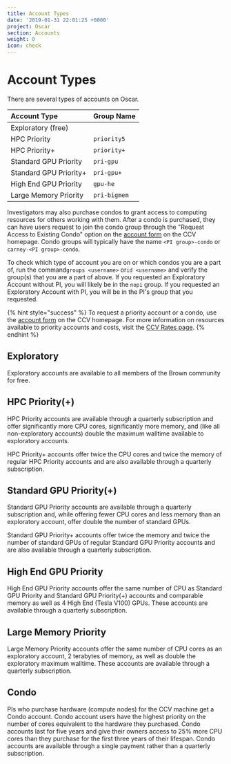 ```yaml
---
title: Account Types
date: '2019-01-31 22:01:25 +0000'
project: Oscar
section: Accounts
weight: 0
icon: check
---
```


# Account Types

There are several types of accounts on Oscar.

| Account Type | Group Name |
| :--- | :--- |
| Exploratory \(free\) |  |
| HPC Priority | `priority5` |
| HPC Priority+ | `priority+` |
| Standard GPU Priority | `pri-gpu` |
| Standard GPU Priority+ | `pri-gpu+` |
| High End GPU Priority | `gpu-he` |
| Large Memory Priority | `pri-bigmem` |

Investigators may also purchase condos to grant access to computing resources for others working with them. After a condo is purchased, they can have users request to join the condo group through the "Request Access to Existing Condo" option on the [account form](https://brown.co1.qualtrics.com/jfe/form/SV_0GtBE8kWJpmeG4B) on the CCV homepage. Condo groups will typically have the name `<PI group>-condo` or `carney-<PI group>-condo`.

To check which type of account you are on or which condos you are a part of, run the command`groups <username>` or`id <username>` and verify the group\(s\) that you are a part of above. If you requested an Exploratory Account without PI, you will likely be in the `nopi` group. If you requested an Exploratory Account with PI, you will be in the PI's group that you requested.

{% hint style="success" %}
To request a priority account or a condo, use the [account form](https://brown.co1.qualtrics.com/jfe/form/SV_0GtBE8kWJpmeG4B) on the CCV homepage. For more information on resources available to priority accounts and costs, visit the [CCV Rates page](https://ccv.brown.edu/services/rates/).
{% endhint %}

## Exploratory

Exploratory accounts are available to all members of the Brown community for free.

## HPC Priority\(+\)

HPC Priority accounts are available through a quarterly subscription and offer significantly more CPU cores, significantly more memory, and \(like all non-exploratory accounts\) double the maximum walltime available to exploratory accounts.

HPC Priority+ accounts offer twice the CPU cores and twice the memory of regular HPC Priority accounts and are also available through a quarterly subscription.

## Standard GPU Priority\(+\)

Standard GPU Priority accounts are available through a quarterly subscription and, while offering fewer CPU cores and less memory than an exploratory account, offer double the number of standard GPUs.

Standard GPU Priority+ accounts offer twice the memory and twice the number of standard GPUs of regular Standard GPU Priority accounts and are also available through a quarterly subscription.

## High End GPU Priority

High End GPU Priority accounts offer the same number of CPU as Standard GPU Priority and Standard GPU Priority\(+\) accounts and comparable memory as well as 4 High End \(Tesla V100\) GPUs. These accounts are available through a quarterly subscription.

## Large Memory Priority

Large Memory Priority accounts offer the same number of CPU cores as an exploratory account, 2 terabytes of memory, as well as double the exploratory maximum walltime. These accounts are available through a quarterly subscription.

## Condo

PIs who purchase hardware \(compute nodes\) for the CCV machine get a Condo account. Condo account users have the highest priority on the number of cores equivalent to the hardware they purchased. Condo accounts last for five years and give their owners access to 25% more CPU cores than they purchase for the first three years of their lifespan. Condo accounts are available through a single payment rather than a quarterly subscription.

